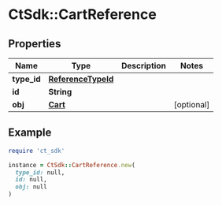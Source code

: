 # CtSdk::CartReference

## Properties

| Name | Type | Description | Notes |
| ---- | ---- | ----------- | ----- |
| **type_id** | [**ReferenceTypeId**](ReferenceTypeId.md) |  |  |
| **id** | **String** |  |  |
| **obj** | [**Cart**](Cart.md) |  | [optional] |

## Example

```ruby
require 'ct_sdk'

instance = CtSdk::CartReference.new(
  type_id: null,
  id: null,
  obj: null
)
```

